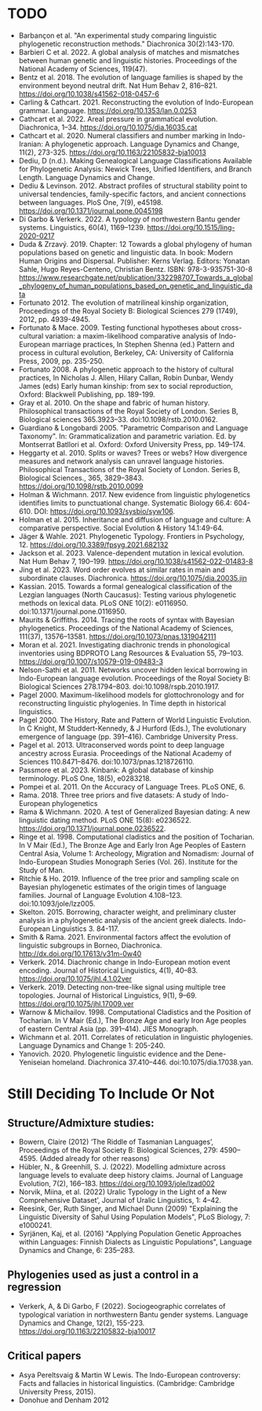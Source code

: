# TODO

* Barbançon et al. "An experimental study comparing linguistic phylogenetic reconstruction methods." Diachronica 30(2):143-170. 
* Barbieri C et al. 2022. A global analysis of matches and mismatches between human genetic and linguistic histories. Proceedings of the National Academy of Sciences, 119(47).
* Bentz et al. 2018. The evolution of language families is shaped by the environment beyond neutral drift. Nat Hum Behav 2, 816–821. https://doi.org/10.1038/s41562-018-0457-6
* Carling & Cathcart. 2021. Reconstructing the evolution of Indo-European grammar. Language. https://doi.org/10.1353/lan.0.0253
* Cathcart et al. 2022. Areal pressure in grammatical evolution. Diachronica, 1–34. https://doi.org/10.1075/dia.16035.cat
* Cathcart et al. 2020. Numeral classifiers and number marking in Indo-Iranian: A phylogenetic approach. Language Dynamics and Change, 11(2), 273-325. https://doi.org/10.1163/22105832-bja10013
* Dediu, D (n.d.). Making Genealogical Language Classifications Available for Phylogenetic Analysis: Newick Trees, Unified Identifiers, and Branch Length. Language Dynamics and Change.
* Dediu & Levinson. 2012. Abstract profiles of structural stability point to universal tendencies, family-specific factors, and ancient connections between languages. PloS One, 7(9), e45198. https://doi.org/10.1371/journal.pone.0045198
* Di Garbo & Verkerk. 2022. A typology of northwestern Bantu gender systems. Linguistics, 60(4), 1169–1239. https://doi.org/10.1515/ling-2020-0217
* Duda & Zrzavý. 2019. Chapter: 12 Towards a global phylogeny of human populations based on genetic and linguistic data. In book: Modern Human Origins and Dispersal. Publisher: Kerns Verlag. Editors: Yonatan Sahle, Hugo Reyes-Centeno, Christian Bentz. ISBN: 978-3-935751-30-8 https://www.researchgate.net/publication/332298707_Towards_a_global_phylogeny_of_human_populations_based_on_genetic_and_linguistic_data
* Fortunato 2012. The evolution of matrilineal kinship organization, Proceedings of the Royal Society B: Biological Sciences 279 (1749), 2012, pp. 4939-4945.
* Fortunato & Mace. 2009. Testing functional hypotheses about cross-cultural variation: a maxim-likelihood comparative analysis of Indo-European marriage practices, In Stephen Shenna (ed.) Pattern and process in cultural evolution, Berkeley, CA: University of California Press, 2009, pp. 235-250.
* Fortunato 2008. A phylogenetic approach to the history of cultural practices, In Nicholas J. Allen, Hilary Callan, Robin Dunbar, Wendy James (eds) Early human kinship: from sex to social reproduction, Oxford: Blackwell Publishing, pp. 189-199.
* Gray et al. 2010. On the shape and fabric of human history. Philosophical transactions of the Royal Society of London. Series B, Biological sciences 365.3923–33. doi:10.1098/rstb.2010.0162.
* Guardiano & Longobardi 2005. "Parametric Comparison and Language Taxonomy". In: Grammaticalization and parametric variation. Ed. by Montserrat Batllori et al. Oxford: Oxford University Press, pp. 149–174.
* Heggarty et al. 2010. Splits or waves? Trees or webs? How divergence measures and network analysis can unravel language histories. Philosophical Transactions of the Royal Society of London. Series B, Biological Sciences., 365, 3829–3843. https://doi.org/10.1098/rstb.2010.0099
* Holman & Wichmann. 2017. New evidence from linguistic phylogenetics identifies limits to punctuational change. Systematic Biology 66.4: 604-610. DOI: https://doi.org/10.1093/sysbio/syw106.
* Holman et al. 2015. Inheritance and diffusion of language and culture: A comparative perspective. Social Evolution & History 14.1:49-64.
* Jäger & Wahle. 2021. Phylogenetic Typology. Frontiers in Psychology, 12. https://doi.org/10.3389/fpsyg.2021.682132
* Jackson et al. 2023. Valence-dependent mutation in lexical evolution. Nat Hum Behav 7, 190–199. https://doi.org/10.1038/s41562-022-01483-8
* Jing et al. 2023. Word order evolves at similar rates in main and subordinate clauses. Diachronica. https://doi.org/10.1075/dia.20035.jin
* Kassian. 2015. Towards a formal genealogical classification of the Lezgian languages (North Caucasus): Testing various phylogenetic methods on lexical data. PLoS ONE 10(2): e0116950. doi:10.1371/journal.pone.0116950.
* Maurits & Griffiths. 2014. Tracing the roots of syntax with Bayesian phylogenetics. Proceedings of the National Academy of Sciences, 111(37), 13576–13581. https://doi.org/10.1073/pnas.1319042111
* Moran et al. 2021. Investigating diachronic trends in phonological inventories using BDPROTO Lang Resources & Evaluation 55, 79–103. https://doi.org/10.1007/s10579-019-09483-3
* Nelson-Sathi et al. 2011. Networks uncover hidden lexical borrowing in Indo-European language evolution. Proceedings of the Royal Society B: Biological Sciences 278.1794–803. doi:10.1098/rspb.2010.1917.
* Pagel 2000. Maximum-likelihood models for glottochronology and for reconstructing linguistic phylogenies. In Time depth in historical linguistics.
* Pagel 2000. The History, Rate and Pattern of World Linguistic Evolution. In C Knight, M Studdert-Kennedy, & J Hurford (Eds.), The evolutionary emergence of language (pp. 391–416). Cambridge University Press.
* Pagel et al. 2013. Ultraconserved words point to deep language ancestry across Eurasia. Proceedings of the National Academy of Sciences 110.8471–8476. doi:10.1073/pnas.1218726110.
* Passmore et al. 2023. Kinbank: A global database of kinship terminology. PLoS One, 18(5), e0283218.
* Pompei et al. 2011. On the Accuracy of Language Trees. PLoS ONE, 6.
* Rama. 2018. Three tree priors and five datasets: A study of Indo-European phylogenetics
* Rama & Wichmann. 2020. A test of Generalized Bayesian dating: A new linguistic dating method. PLoS ONE 15(8): e0236522. https://doi.org/10.1371/journal.pone.0236522.
* Ringe et al. 1998. Computational cladistics and the position of Tocharian. In V Mair (Ed.), The Bronze Age and Early Iron Age Peoples of Eastern Central Asia, Volume 1: Archeology, Migration and Nomadism: Journal of Indo-European Studies Monograph Series (Vol. 26). Institute for the Study of Man.
* Ritchie & Ho. 2019. Influence of the tree prior and sampling scale on Bayesian phylogenetic estimates of the origin times of language families. Journal of Language Evolution 4.108–123. doi:10.1093/jole/lzz005.
* Skelton. 2015. Borrowing, character weight, and preliminary cluster analysis in a phylogenetic analysis of the ancient greek dialects. Indo-European Linguistics 3. 84-117.
* Smith & Rama. 2021. Environmental factors affect the evolution of linguistic subgroups in Borneo, Diachronica. http://dx.doi.org/10.17613/v31m-0w40
* Verkerk. 2014. Diachronic change in Indo-European motion event encoding. Journal of Historical Linguistics, 4(1), 40–83. https://doi.org/10.1075/jhl.4.1.02ver
* Verkerk. 2019. Detecting non-tree-like signal using multiple tree topologies. Journal of Historical Linguistics, 9(1), 9–69. https://doi.org/10.1075/jhl.17009.ver
* Warnow & Michailov. 1998. Computational Cladistics and the Position of Tocharian. In V Mair (Ed.), The Bronze Age and early Iron Age peoples of eastern Central Asia (pp. 391–414). JIES Monograph.
* Wichmann et al. 2011. Correlates of reticulation in linguistic phylogenies. Language Dynamics and Change 1: 205-240.
* Yanovich. 2020. Phylogenetic linguistic evidence and the Dene-Yeniseian homeland. Diachronica 37.410–446. doi:10.1075/dia.17038.yan.



# Still Deciding To Include Or Not

## Structure/Admixture studies:

* Bowern, Claire (2012) ‘The Riddle of Tasmanian Languages’, Proceedings of the Royal Society B: Biological Sciences, 279: 4590–4595. (Added already for other reasons)
* Hübler, N., & Greenhill, S. J. (2022). Modelling admixture across language levels to evaluate deep history claims. Journal of Language Evolution, 7(2), 166–183. https://doi.org/10.1093/jole/lzad002
* Norvik, Miina, et al. (2022) Uralic Typology in the Light of a New Comprehensive Dataset’, Journal of Uralic Linguistics, 1: 4–42.
* Reesink, Ger, Ruth Singer, and Michael Dunn (2009) "Explaining the Linguistic Diversity of Sahul Using Population Models", PLoS Biology, 7: e1000241.
* Syrjänen, Kaj, et al. (2016) "Applying Population Genetic Approaches within Languages: Finnish Dialects as Linguistic Populations", Language Dynamics and Change, 6: 235–283.

## Phylogenies used as just a control in a regression

* Verkerk, A, & Di Garbo, F (2022). Sociogeographic correlates of typological variation in northwestern Bantu gender systems. Language Dynamics and Change, 12(2), 155-223. https://doi.org/10.1163/22105832-bja10017

## Critical papers

* Asya Pereltsvaig & Martin W Lewis. The Indo-European controversy: Facts and fallacies in historical linguistics. (Cambridge: Cambridge University Press, 2015).
* Donohue and Denham 2012


